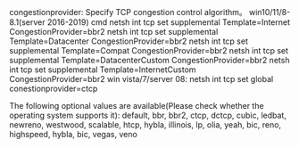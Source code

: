 congestionprovider: Specify TCP congestion control algorithm。
win10/11/8-8.1(server 2016-2019)
cmd
netsh int tcp set supplemental Template=Internet CongestionProvider=bbr2
netsh int tcp set supplemental Template=Datacenter CongestionProvider=bbr2
netsh int tcp set supplemental Template=Compat CongestionProvider=bbr2
netsh int tcp set supplemental Template=DatacenterCustom CongestionProvider=bbr2
netsh int tcp set supplemental Template=InternetCustom CongestionProvider=bbr2
win vista/7/server 08:
netsh int tcp set global conestionprovider=ctcp

The following optional values ​​are available(Please check whether the operating system supports it):
default, bbr, bbr2, ctcp, dctcp, cubic, ledbat, newreno, westwood, scalable, htcp, hybla, illinois, lp, olia, yeah, bic, reno, highspeed, hybla, bic, vegas, veno
